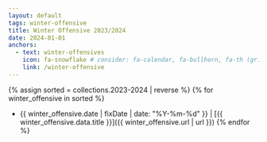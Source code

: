 ```yaml
---
layout: default
tags: winter-offensive
title: Winter Offensive 2023/2024
date: 2024-01-01
anchors:
  - text: winter-offensives
    icon: fa-snowflake # consider: fa-calendar, fa-bullhorn, fa-th (grid)
    link: /winter-offensive
---
```



{% assign sorted = collections.2023-2024 | reverse %}
{% for winter_offensive in sorted %}
- {{ winter_offensive.date | fixDate | date: "%Y-%m-%d" }} | [{{ winter_offensive.data.title }}]({{ winter_offensive.url | url }})
{% endfor %}
